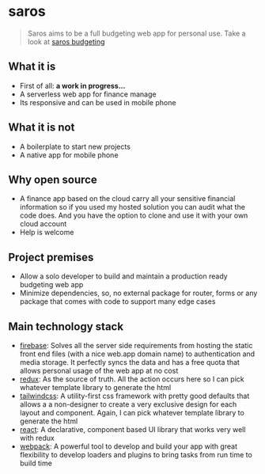 # saros

> Saros aims to be a full budgeting web app for personal use. Take a look at [saros budgeting](https://saros-pro.web.app)

## What it is

- First of all: __a work in progress...__
- A serverless web app for finance manage
- Its responsive and can be used in mobile phone

## What it is not

- A boilerplate to start new projects
- A native app for mobile phone

## Why open source

- A finance app based on the cloud carry all your sensitive financial information so if you used my hosted solution you can audit what the code does. And you have the option to clone and use it with your own cloud account
- Help is welcome

## Project premises

- Allow a solo developer to build and maintain a production ready budgeting web app
- Minimize dependencies, so, no external package for router, forms or any package that comes with code to support many edge cases

## Main technology stack

- [firebase](https://firebase.google.com/]): Solves all the server side requirements from hosting the static front end files (with a nice web.app domain name) to authentication and media storage. It perfectly syncs the data and has a free quota that allows personal usage of the web app at no cost
- [redux](https://redux.js.org/): As the source of truth. All the action occurs here so I can pick whatever template library to generate the html
- [tailwindcss](https://tailwindcss.com/): A utility-first css framework with pretty good defaults that allows a a non-designer to create a very exclusive design for each layout and component. Again, I can pick whatever template library to generate the html
- [react](https://reactjs.org/): A declarative, component based UI library that works very well with redux
- [webpack](https://webpack.js.org/): A powerful tool to develop and build your app with great flexibility to develop loaders and plugins to bring tasks from run time to build time
